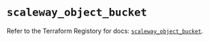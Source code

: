 # `scaleway_object_bucket`

Refer to the Terraform Registory for docs: [`scaleway_object_bucket`](https://www.terraform.io/docs/providers/scaleway/r/object_bucket).
